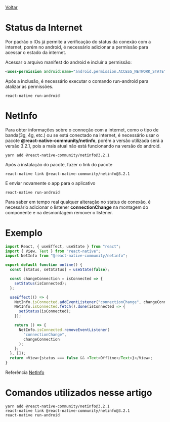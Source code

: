 [Voltar](/Readme.md)

# Status da Internet

Por padrão o IOs já permite a verificação do status da conexão com a internet, porém no android, é necessário adicionar a permissão para acessar o estado da internet.

Acessar o arquivo manifest do android e incluir a permissão:

```xml
<uses-permission android:name="android.permission.ACCESS_NETWORK_STATE" />
```

Após a inclusão, é necessário executar o comando run-android para atalizar as permissões.

```
react-native run-android
```

# NetInfo

Para obter informações sobre o conneção com a internet, como o tipo de banda(3g, 4g, etc.) ou se está conectado na internet, é necessário usar o pacote **@react-native-community/netinfo**, porém a versão utilizada será a versão 3.2.1, pois a mais atual não está funcionando na versão do android.

```
yarn add @react-native-community/netinfo@3.2.1
```

Após a instalação do pacote, fazer o link do pacote

```
react-native link @react-native-community/netinfo@3.2.1
```

E enviar novamente o app para o aplicativo

```
react-native run-android
```

Para saber em tempo real qualquer alteração no status de conexão, é necessário adicionar o listener **connectionChange** na montagem do componente e na desmontagem remover o listener.

# Exemplo

```js
import React, { useEffect, useState } from "react";
import { View, Text } from "react-native";
import NetInfo from "@react-native-community/netinfo";

export default function online() {
  const [status, setStatus] = useState(false);

  const changeConnection = isConnected => {
    setStatus(isConnected);
  };

  useEffect(() => {
    NetInfo.isConnected.addEventListener("connectionChange", changeConnection);
    NetInfo.isConnected.fetch().done(isConnected => {
      setStatus(isConnected);
    });

    return () => {
      NetInfo.isConnected.removeEventListener(
        "connectionChange",
        changeConnection
      );
    };
  }, []);
  return <View>{status === false && <Text>Offline</Text>}</View>;
}
```

Referência [NetInfo](https://www.npmjs.com/package/@react-native-community/netinfo)

# Comandos utilizados nesse artigo

```
yarn add @react-native-community/netinfo@3.2.1
react-native link @react-native-community/netinfo@3.2.1
react-native run-android
```

